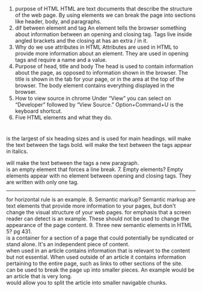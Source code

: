 1. purpose of HTML
HTML are text documents that describe the structure of the web page. By using elements we can break the page into sections like header, body, and paragraphs.
2. dif between element and tag
An element tells the browser something about information between an opening and closing tag. Tags live inside angled brackets and the closing at has an extra / in it.
3. Why do we use attributes in HTML
Attributes are used in HTML to provide more information about an element. They are used in opening tags and require a name and a value.
4. Purpose of head, title and body
The head is used to contain information about the page, as opposed to information shown in the browser. The title is shown in the tab for your page, or in the area at the top of the browser. The body element contains everything displayed in the browser.
5. How to view source in chrome
Under “View” you can select on “Developer” followed by “View Source.” Option+Command+U is the keyboard shortcut.
6. Five HTML elements and what they do.
<H1></H1> is the largest of six heading sizes and is used for main headings.
<b></b> will make the text between the tags bold.
<i></i> will make the text between the tags appear in italics.
<p></p> will make the text between the tags a new paragraph.
<br /> is an empty element that forces a line break.
7. Empty elements?
Empty elements appear with no element between opening and closing tags. They are written with only one tag. <hr /> for horizontal rule is an example.
8. Semantic markup?
Semantic markup are text elements that provide more information to your pages, but don't change the visual structure of your web pages. <em></em> for emphasis that a screen reader can detect is an example. These should not be used to change the appearance of the page content.
9. Three new semantic elements in HTML 5? pg 431.
<article> is a container for a section of a page that could potentially be syndicated or stand alone. It's an independent piece of content.
<aside> when used in an article contains information that is relevant to the content but not essential. When used outside of an article it contains information pertaining to the entire page, such as links to other sections of the site.
<section> can be used to break the page up into smaller pieces. An example would be an article that is very long. <section> would allow you to split the article into smaller navigable chunks.


```

